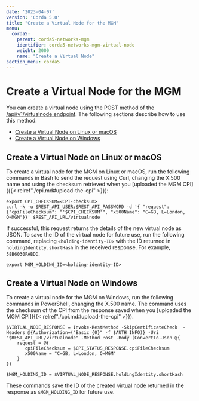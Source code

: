 ```yaml
---
date: '2023-04-07'
version: 'Corda 5.0'
title: "Create a Virtual Node for the MGM"
menu:
  corda5:
    parent: corda5-networks-mgm
    identifier: corda5-networks-mgm-virtual-node
    weight: 2000
    name: "Create a Virtual Node"
section_menu: corda5
---
```


# Create a Virtual Node for the MGM

You can create a virtual node using the POST method of the [/api/v1/virtualnode endpoint](../../../reference/rest-api/C5_OpenAPI.html#tag/Virtual-Node-API/operation/post_virtualnode). The following sections describe how to use this method:
* [Create a Virtual Node on Linux or macOS](#create-a-virtual-node-on-linux-or-macos)
* [Create a Virtual Node on Windows](#create-a-virtual-node-on-linux-or-windows)

## Create a Virtual Node on Linux or macOS

To create a virtual node for the MGM on Linux or macOS, run the following commands in Bash to send the request using Curl, changing the X.500 name and using the checksum retrieved when you [uploaded the MGM CPI]({{< relref"./cpi.md#upload-the-cpi" >}}):

```shell
export CPI_CHECKSUM=<CPI-checksum>
curl -k -u $REST_API_USER:$REST_API_PASSWORD -d '{ "request": {"cpiFileChecksum": "'$CPI_CHECKSUM'", "x500Name": "C=GB, L=London, O=MGM"}}' $REST_API_URL/virtualnode
```

If successful, this request returns the details of the new virtual node as JSON. To save the ID of the virtual node for future use, run the following command, replacing `<holding-identity-ID>` with the ID returned in `holdingIdentity.shortHash` in the received response. For example, `58B6030FABDD`.
```shell
export MGM_HOLDING_ID=<holding-identity-ID>
```

## Create a Virtual Node on Windows

To create a virtual node for the MGM on Windows, run the following commands in PowerShell, changing the X.500 name. The command uses the checksum of the CPI from the response saved when you [uploaded the MGM CPI]({{< relref"./cpi.md#upload-the-cpi" >}}).

```shell
$VIRTUAL_NODE_RESPONSE = Invoke-RestMethod -SkipCertificateCheck  -Headers @{Authorization=("Basic {0}" -f $AUTH_INFO)} -Uri "$REST_API_URL/virtualnode" -Method Post -Body (ConvertTo-Json @{
    request = @{
       cpiFileChecksum = $CPI_STATUS_RESPONSE.cpiFileChecksum
       x500Name = "C=GB, L=London, O=MGM"
    }
})

$MGM_HOLDING_ID = $VIRTUAL_NODE_RESPONSE.holdingIdentity.shortHash
```

These commands save the ID of the created virtual node returned in the response as `$MGM_HOLDING_ID` for future use.